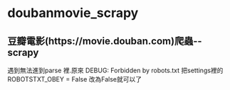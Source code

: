 # doubanmovie_scrapy
<h2>豆瓣電影(https://movie.douban.com)爬蟲--scrapy</h2>
 遇到無法進到parse 裡.原來 DEBUG: Forbidden by robots.txt
 把settings裡的ROBOTSTXT_OBEY = False 改為False就可以了

